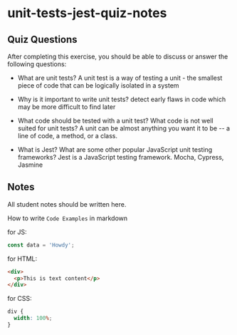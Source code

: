 # unit-tests-jest-quiz-notes

## Quiz Questions

After completing this exercise, you should be able to discuss or answer the following questions:

- What are unit tests?
  A unit test is a way of testing a unit - the smallest piece of code that can be logically isolated in a system
- Why is it important to write unit tests?
  detect early flaws in code which may be more difficult to find later
- What code should be tested with a unit test? What code is not well suited for unit tests?
  A unit can be almost anything you want it to be -- a line of code, a method, or a class.

- What is Jest? What are some other popular JavaScript unit testing frameworks?
  Jest is a JavaScript testing framework.
  Mocha, Cypress, Jasmine

## Notes

All student notes should be written here.

How to write `Code Examples` in markdown

for JS:

```js
const data = 'Howdy';
```

for HTML:

```html
<div>
  <p>This is text content</p>
</div>
```

for CSS:

```css
div {
  width: 100%;
}
```

